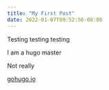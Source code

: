 ```yaml
---
title: "My First Post"
date: 2022-01-07T09:52:56-08:00
---
```


Testing testing testing 

I am a hugo master

Not really 

[gohugo.io](https://gohugo.io)